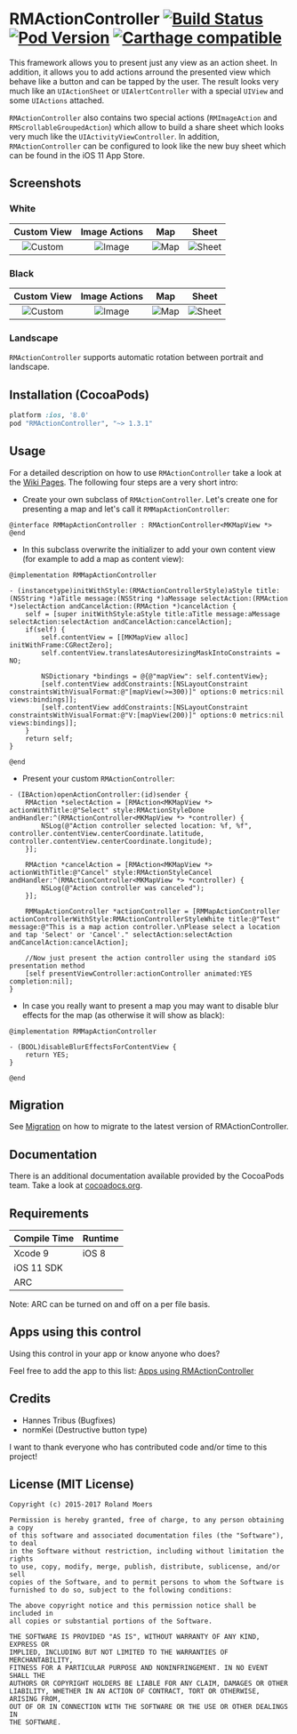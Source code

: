RMActionController [![Build Status](https://travis-ci.org/CooperRS/RMActionController.svg?branch=master)](https://travis-ci.org/CooperRS/RMActionController/) [![Pod Version](https://img.shields.io/cocoapods/v/RMActionController.svg)](https://cocoapods.org/pods/RMActionController) [![Carthage compatible](https://img.shields.io/badge/Carthage-compatible-4BC51D.svg?style=flat)](https://github.com/Carthage/Carthage)
====================

This framework allows you to present just any view as an action sheet. In addition, it allows you to add actions arround the presented view which behave like a button and can be tapped by the user. The result looks very much like an `UIActionSheet` or `UIAlertController` with a special `UIView` and some `UIActions` attached.

`RMActionController` also contains two special actions (`RMImageAction` and `RMScrollableGroupedAction`) which allow to build a share sheet which looks very much like the `UIActivityViewController`. In addition, `RMActionController` can be configured to look like the new buy sheet which can be found in the iOS 11 App Store.

## Screenshots

### White

| Custom View | Image Actions | Map | Sheet |
|:-----------:|:-------------:|:---:|:-----:|
|![Custom](http://cooperrs.github.io/RMActionController/Images/Custom-White.png)|![Image](http://cooperrs.github.io/RMActionController/Images/Image-White.png)|![Map](http://cooperrs.github.io/RMActionController/Images/Map-White.png)|![Sheet](http://cooperrs.github.io/RMActionController/Images/Sheet-White.png)

### Black

| Custom View | Image Actions | Map | Sheet |
|:-----------:|:-------------:|:---:|:-----:|
|![Custom](http://cooperrs.github.io/RMActionController/Images/Custom-Black.png)|![Image](http://cooperrs.github.io/RMActionController/Images/Image-Black.png)|![Map](http://cooperrs.github.io/RMActionController/Images/Map-Black.png)|![Sheet](http://cooperrs.github.io/RMActionController/Images/Sheet-Black.png)

### Landscape

`RMActionController` supports automatic rotation between portrait and landscape.

## Installation (CocoaPods)
```ruby
platform :ios, '8.0'
pod "RMActionController", "~> 1.3.1"
```

## Usage

For a detailed description on how to use `RMActionController` take a look at the [Wiki Pages](https://github.com/CooperRS/RMActionController/wiki). The following four steps are a very short intro:

* Create your own subclass of `RMActionController`. Let's create one for presenting a map and let's call it `RMMapActionController`:

```objc
@interface RMMapActionController : RMActionController<MKMapView *>
@end
```

* In this subclass overwrite the initializer to add your own content view (for example to add a map as content view):

```objc
@implementation RMMapActionController

- (instancetype)initWithStyle:(RMActionControllerStyle)aStyle title:(NSString *)aTitle message:(NSString *)aMessage selectAction:(RMAction *)selectAction andCancelAction:(RMAction *)cancelAction {
    self = [super initWithStyle:aStyle title:aTitle message:aMessage selectAction:selectAction andCancelAction:cancelAction];
    if(self) {
        self.contentView = [[MKMapView alloc] initWithFrame:CGRectZero];
        self.contentView.translatesAutoresizingMaskIntoConstraints = NO;

        NSDictionary *bindings = @{@"mapView": self.contentView};
        [self.contentView addConstraints:[NSLayoutConstraint constraintsWithVisualFormat:@"[mapView(>=300)]" options:0 metrics:nil views:bindings]];
        [self.contentView addConstraints:[NSLayoutConstraint constraintsWithVisualFormat:@"V:[mapView(200)]" options:0 metrics:nil views:bindings]];
    }
    return self;
}

@end
```

* Present your custom `RMActionController`:

```objc
- (IBAction)openActionController:(id)sender {
    RMAction *selectAction = [RMAction<MKMapView *> actionWithTitle:@"Select" style:RMActionStyleDone andHandler:^(RMActionController<MKMapView *> *controller) {
        NSLog(@"Action controller selected location: %f, %f", controller.contentView.centerCoordinate.latitude, controller.contentView.centerCoordinate.longitude);
    }];

    RMAction *cancelAction = [RMAction<MKMapView *> actionWithTitle:@"Cancel" style:RMActionStyleCancel andHandler:^(RMActionController<MKMapView *> *controller) {
        NSLog(@"Action controller was canceled");
    }];

    RMMapActionController *actionController = [RMMapActionController actionControllerWithStyle:RMActionControllerStyleWhite title:@"Test" message:@"This is a map action controller.\nPlease select a location and tap 'Select' or 'Cancel'." selectAction:selectAction andCancelAction:cancelAction];

    //Now just present the action controller using the standard iOS presentation method
    [self presentViewController:actionController animated:YES completion:nil];
}
```

* In case you really want to present a map you may want to disable blur effects for the map (as otherwise it will show as black):

```objc
@implementation RMMapActionController

- (BOOL)disableBlurEffectsForContentView {
    return YES;
}

@end
```

## Migration

See [Migration](https://github.com/CooperRS/RMActionController/wiki/Migration) on how to migrate to the latest version of RMActionController.

## Documentation
There is an additional documentation available provided by the CocoaPods team. Take a look at [cocoadocs.org](http://cocoadocs.org/docsets/RMActionController/).

## Requirements

| Compile Time  | Runtime       |
| :------------ | :------------ |
| Xcode 9       | iOS 8         |
| iOS 11 SDK    |               |
| ARC           |               |

Note: ARC can be turned on and off on a per file basis.

## Apps using this control
Using this control in your app or know anyone who does?

Feel free to add the app to this list: [Apps using RMActionController](https://github.com/CooperRS/RMActionController/wiki/Apps-using-RMActionController)

## Credits

* Hannes Tribus (Bugfixes)
* normKei (Destructive button type)

I want to thank everyone who has contributed code and/or time to this project!

## License (MIT License)

```
Copyright (c) 2015-2017 Roland Moers

Permission is hereby granted, free of charge, to any person obtaining a copy
of this software and associated documentation files (the "Software"), to deal
in the Software without restriction, including without limitation the rights
to use, copy, modify, merge, publish, distribute, sublicense, and/or sell
copies of the Software, and to permit persons to whom the Software is
furnished to do so, subject to the following conditions:

The above copyright notice and this permission notice shall be included in
all copies or substantial portions of the Software.

THE SOFTWARE IS PROVIDED "AS IS", WITHOUT WARRANTY OF ANY KIND, EXPRESS OR
IMPLIED, INCLUDING BUT NOT LIMITED TO THE WARRANTIES OF MERCHANTABILITY,
FITNESS FOR A PARTICULAR PURPOSE AND NONINFRINGEMENT. IN NO EVENT SHALL THE
AUTHORS OR COPYRIGHT HOLDERS BE LIABLE FOR ANY CLAIM, DAMAGES OR OTHER
LIABILITY, WHETHER IN AN ACTION OF CONTRACT, TORT OR OTHERWISE, ARISING FROM,
OUT OF OR IN CONNECTION WITH THE SOFTWARE OR THE USE OR OTHER DEALINGS IN
THE SOFTWARE.
```

